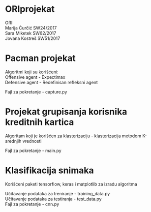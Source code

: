 # ORIprojekat
ORI  
Marija Ćurčić SW24/2017  
Sara Miketek SW62/2017  
Jovana Kostreš SW51/2017  
  
# Pacman projekat
Algoritmi koji su korišćeni:   
Offensive agent - Expectimax  
Defensive agent - Redefinisan refleksni agent    

Fajl za pokretanje - capture.py

# Projekat grupisanja korisnika kreditnih kartica  
Algoritam koji je korišćen za klasterizaciju - klasterizacija metodom K-srednjih vrednosti  

Fajl za pokretanje - main.py

# Klasifikacija snimaka  
Korišćeni paketi tensorflow, keras i matplotlib za izradu algoritma
  
Učitavanje podataka za treniranje - training_data.py  
Učitavanje podataka za testiranja - test_data.py  
Fajl za pokretanje - cnn.py
